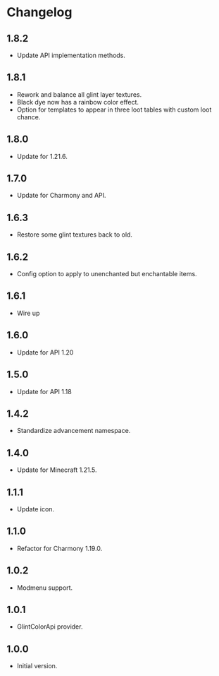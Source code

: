 # Changelog

## 1.8.2

- Update API implementation methods.

## 1.8.1

- Rework and balance all glint layer textures.
- Black dye now has a rainbow color effect.
- Option for templates to appear in three loot tables with custom loot chance.

## 1.8.0

- Update for 1.21.6.

## 1.7.0

- Update for Charmony and API.

## 1.6.3

- Restore some glint textures back to old.

## 1.6.2

- Config option to apply to unenchanted but enchantable items.

## 1.6.1

- Wire up 

## 1.6.0

- Update for API 1.20

## 1.5.0

- Update for API 1.18

## 1.4.2

- Standardize advancement namespace.

## 1.4.0

- Update for Minecraft 1.21.5.

## 1.1.1

- Update icon.

## 1.1.0

- Refactor for Charmony 1.19.0.

## 1.0.2

- Modmenu support.

## 1.0.1

- GlintColorApi provider.

## 1.0.0

- Initial version.